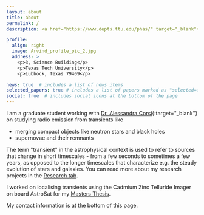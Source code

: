 ```yaml
---
layout: about
title: about
permalink: /
description: <a href="https://www.depts.ttu.edu/phas/" target="_blank">Department of Physics, Texas Tech University</a>

profile:
  align: right
  image: Arvind_profile_pic_2.jpg
  address: >
    <p>3, Science Building</p>
    <p>Texas Tech University</p>
    <p>Lubbock, Texas 79409</p>

news: true  # includes a list of news items
selected_papers: true # includes a list of papers marked as "selected={true}"
social: true  # includes social icons at the bottom of the page
---
```


I am a graduate student working with [Dr. Alessandra Corsi](http://www.depts.ttu.edu/phas/People/Faculty/bio_corsi/bio_corsi.php){:target="_blank"} on studying radio emission from transients like
- merging compact objects like neutron stars and black holes
- supernovae and their remnants

The term "transient" in the astrophysical context is used to refer to sources that change in short timescales - from a few seconds to sometimes a few years, as opposed to the longer timescales that characterize e.g. the steady evolution of stars and galaxies. You can read more about my research projects in the [Research tab](/research).

I worked on localising transients using the Cadmium Zinc Telluride Imager on board AstroSat for my [Masters Thesis](/projects/3_project).

My contact information is at the bottom of this page.
